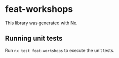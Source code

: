 # feat-workshops

This library was generated with [Nx](https://nx.dev).

## Running unit tests

Run `nx test feat-workshops` to execute the unit tests.
